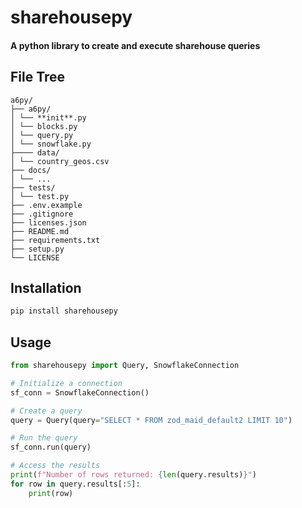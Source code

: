 # sharehousepy

#### A python library to create and execute sharehouse queries

## File Tree

```
a6py/
├── a6py/
│ └── **init**.py
│ └── blocks.py
│ └── query.py
│ └── snowflake.py
├──── data/
│ └── country_geos.csv
├── docs/
│ └── ...
├── tests/
│ └── test.py
├── .env.example
├── .gitignore
├── licenses.json
├── README.md
├── requirements.txt
├── setup.py
└── LICENSE
```

## Installation

```bash
pip install sharehousepy
```

## Usage

```python
from sharehousepy import Query, SnowflakeConnection

# Initialize a connection
sf_conn = SnowflakeConnection()

# Create a query
query = Query(query="SELECT * FROM zod_maid_default2 LIMIT 10")

# Run the query
sf_conn.run(query)

# Access the results
print(f"Number of rows returned: {len(query.results)}")
for row in query.results[:5]:
    print(row)
```
